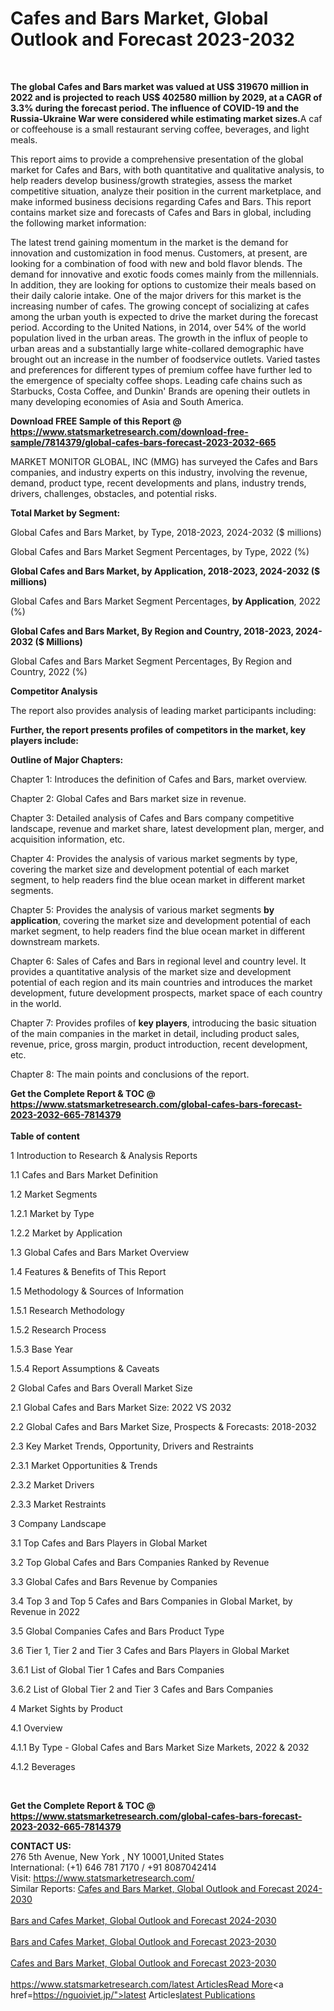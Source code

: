 <h1>Cafes and Bars Market, Global Outlook and Forecast 2023-2032</h1><br/><p><strong>The global Cafes and Bars market was valued at US$ 319670 million in 2022 and is projected to reach US$ 402580 million by 2029, at a <strong>CAGR</strong> of 3.3% during the forecast period. The influence of COVID-19 and the Russia-Ukraine War were considered while estimating market sizes.</strong>A caf or coffeehouse is a small restaurant serving coffee, beverages, and light meals.</p><p>This report aims to provide a comprehensive presentation of the global market for Cafes and Bars, with both quantitative and qualitative analysis, to help readers develop business/growth strategies, assess the market competitive situation, analyze their position in the current marketplace, and make informed business decisions regarding Cafes and Bars. This report contains market size and forecasts of Cafes and Bars in global, including the following market information:</p><p>The latest trend gaining momentum in the market is the demand for innovation and customization in food menus. Customers, at present, are looking for a combination of food with new and bold flavor blends. The demand for innovative and exotic foods comes mainly from the millennials. In addition, they are looking for options to customize their meals based on their daily calorie intake. One of the major drivers for this market is the increasing number of cafes. The growing concept of socializing at cafes among the urban youth is expected to drive the market during the forecast period. According to the United Nations, in 2014, over 54% of the world population lived in the urban areas. The growth in the influx of people to urban areas and a substantially large white-collared demographic have brought out an increase in the number of foodservice outlets. Varied tastes and preferences for different types of premium coffee have further led to the emergence of specialty coffee shops. Leading cafe chains such as Starbucks, Costa Coffee, and Dunkin' Brands are opening their outlets in many developing economies of Asia and South America.</p><p><strong>Download FREE Sample of this Report @ <a href="https://www.statsmarketresearch.com/download-free-sample/7814379/global-cafes-bars-forecast-2023-2032-665">https://www.statsmarketresearch.com/download-free-sample/7814379/global-cafes-bars-forecast-2023-2032-665</a></strong></p><p>MARKET MONITOR GLOBAL, INC (MMG) has surveyed the Cafes and Bars companies, and industry experts on this industry, involving the revenue, demand, product type, recent developments and plans, industry trends, drivers, challenges, obstacles, and potential risks.</p><p><strong>Total Market by Segment:</strong></p><p>Global Cafes and Bars Market, by Type, 2018-2023, 2024-2032 ($ millions)</p><p>Global Cafes and Bars Market Segment Percentages, by Type, 2022 (%)</p><p><strong>Global Cafes and Bars Market, <strong>by Application</strong>, 2018-2023, 2024-2032 ($ millions)</strong></p><p>Global Cafes and Bars Market Segment Percentages, <strong>by Application</strong>, 2022 (%)</p><p><strong>Global Cafes and Bars Market, By Region and Country, 2018-2023, 2024-2032 ($ Millions)</strong></p><p>Global Cafes and Bars Market Segment Percentages, By Region and Country, 2022 (%)</p><p><strong>Competitor Analysis</strong></p><p>The report also provides analysis of leading market participants including:</p><p><strong>Further, the report presents profiles of competitors in the market, <strong>key players</strong> include:</strong></p><p><strong>Outline of Major Chapters:</strong></p><p>Chapter 1: Introduces the definition of Cafes and Bars, market overview.</p><p>Chapter 2: Global Cafes and Bars market size in revenue.</p><p>Chapter 3: Detailed analysis of Cafes and Bars company competitive landscape, revenue and market share, latest development plan, merger, and acquisition information, etc.</p><p>Chapter 4: Provides the analysis of various market segments by type, covering the market size and development potential of each market segment, to help readers find the blue ocean market in different market segments.</p><p>Chapter 5: Provides the analysis of various market segments <strong>by application</strong>, covering the market size and development potential of each market segment, to help readers find the blue ocean market in different downstream markets.</p><p>Chapter 6: Sales of Cafes and Bars in regional level and country level. It provides a quantitative analysis of the market size and development potential of each region and its main countries and introduces the market development, future development prospects, market space of each country in the world.</p><p>Chapter 7: Provides profiles of <strong>key players</strong>, introducing the basic situation of the main companies in the market in detail, including product sales, revenue, price, gross margin, product introduction, recent development, etc.</p><p>Chapter 8: The main points and conclusions of the report.</p><div><b>Get the Complete Report & TOC @ <a href="https://www.statsmarketresearch.com/global-cafes-bars-forecast-2023-2032-665-7814379">https://www.statsmarketresearch.com/global-cafes-bars-forecast-2023-2032-665-7814379</a></b></div><br><b>Table of content</b><p>1 Introduction to Research & Analysis Reports<br />
 
  1.1 Cafes and Bars Market Definition<br />
 
  1.2 Market Segments<br />
 
  1.2.1 Market by Type<br />
 
  1.2.2 Market by Application<br />
 
  1.3 Global Cafes and Bars Market Overview<br />
 
  1.4 Features & Benefits of This Report<br />
 
  1.5 Methodology & Sources of Information<br />
 
  1.5.1 Research Methodology<br />
 
  1.5.2 Research Process<br />
 
  1.5.3 Base Year<br />
 
  1.5.4 Report Assumptions & Caveats<br />
 
 2 Global Cafes and Bars Overall Market Size<br />
 
  2.1 Global Cafes and Bars Market Size: 2022 VS 2032<br />
 
  2.2 Global Cafes and Bars Market Size, Prospects & Forecasts: 2018-2032<br />
 
  2.3 Key Market Trends, Opportunity, Drivers and Restraints<br />
 
  2.3.1 Market Opportunities & Trends<br />
 
  2.3.2 Market Drivers<br />
 
  2.3.3 Market Restraints<br />
 
 3 Company Landscape<br />
 
  3.1 Top Cafes and Bars Players in Global Market<br />
 
  3.2 Top Global Cafes and Bars Companies Ranked by Revenue<br />
 
  3.3 Global Cafes and Bars Revenue by Companies<br />
 
  3.4 Top 3 and Top 5 Cafes and Bars Companies in Global Market, by Revenue in 2022<br />
 
  3.5 Global Companies Cafes and Bars Product Type<br />
 
  3.6 Tier 1, Tier 2 and Tier 3 Cafes and Bars Players in Global Market<br />
 
  3.6.1 List of Global Tier 1 Cafes and Bars Companies<br />
 
  3.6.2 List of Global Tier 2 and Tier 3 Cafes and Bars Companies<br />
 
 4 Market Sights by Product<br />
 
  4.1 Overview<br />
 
  4.1.1 By Type - Global Cafes and Bars Market Size Markets, 2022 & 2032<br />
 
  4.1.2 Beverages<br />
 
  <br><div><b>Get the Complete Report & TOC @ <a href="https://www.statsmarketresearch.com/global-cafes-bars-forecast-2023-2032-665-7814379">https://www.statsmarketresearch.com/global-cafes-bars-forecast-2023-2032-665-7814379</a></b></div></p> <b>CONTACT US:</b><br>276 5th Avenue, New York , NY 10001,United States<br>International: (+1) 646 781 7170 / +91 8087042414<br>Visit: <a href="https://www.statsmarketresearch.com/">https://www.statsmarketresearch.com/</a><br>Similar Reports: <a href="https://www.statsmarketresearch.com/global-cafes-bars-forecast-2023-2032-665-7814379">Cafes and Bars Market, Global Outlook and Forecast 2024-2030</a><br/><br/><a href="https://www.statsmarketresearch.com/global-cafes-bars-forecast-2023-2032-665-7814379">Bars and Cafes Market, Global Outlook and Forecast 2024-2030</a><br/><br/><a href="https://www.statsmarketresearch.com/global-cafes-bars-forecast-2023-2032-665-7814379">Bars and Cafes Market, Global Outlook and Forecast 2023-2030</a><br/><br/><a href="https://www.statsmarketresearch.com/global-cafes-bars-forecast-2023-2032-665-7814379">Cafes and Bars Market, Global Outlook and Forecast 2023-2030</a><br/><br/><a href="https://gyeongbokgung.com">https://www.statsmarketresearch.com/</a><a href="https://hallyeomaritime.com">latest Articles</a><a href="https://jingwansa.com">Read More</a><a href=https://nguoiviet.jp/">latest Articles</a><a href="https://www.intelmarketresearch.com/">latest Publications</a>